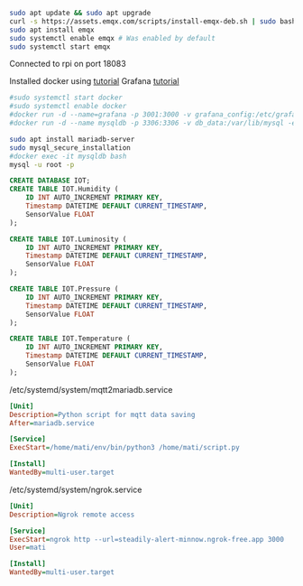 ```bash
sudo apt update && sudo apt upgrade
curl -s https://assets.emqx.com/scripts/install-emqx-deb.sh | sudo bash
sudo apt install emqx
sudo systemctl enable emqx # Was enabled by default
sudo systemctl start emqx
```

Connected to rpi on port 18083

Installed docker using [tutorial](https://docs.docker.com/engine/install/raspberry-pi-os/#install-from-a-package)
Grafana [tutorial](https://grafana.com/tutorials/install-grafana-on-raspberry-pi/)
```bash
#sudo systemctl start docker
#sudo systemctl enable docker
#docker run -d --name=grafana -p 3001:3000 -v grafana_config:/etc/grafana -v grafana_data:/var/lib/grafana -v grafana_logs:/var/log/grafana grafana/grafana
#docker run -d --name mysqldb -p 3306:3306 -v db_data:/var/lib/mysql -e MYSQL_ROOT_PASSWORD=password mysql:latest

sudo apt install mariadb-server
sudo mysql_secure_installation
#docker exec -it mysqldb bash
mysql -u root -p
```

```sql
CREATE DATABASE IOT;
CREATE TABLE IOT.Humidity (
    ID INT AUTO_INCREMENT PRIMARY KEY,
    Timestamp DATETIME DEFAULT CURRENT_TIMESTAMP,
    SensorValue FLOAT
);

CREATE TABLE IOT.Luminosity (
    ID INT AUTO_INCREMENT PRIMARY KEY,
    Timestamp DATETIME DEFAULT CURRENT_TIMESTAMP,
    SensorValue FLOAT
);

CREATE TABLE IOT.Pressure (
    ID INT AUTO_INCREMENT PRIMARY KEY,
    Timestamp DATETIME DEFAULT CURRENT_TIMESTAMP,
    SensorValue FLOAT
);

CREATE TABLE IOT.Temperature (
    ID INT AUTO_INCREMENT PRIMARY KEY,
    Timestamp DATETIME DEFAULT CURRENT_TIMESTAMP,
    SensorValue FLOAT
);
```

/etc/systemd/system/mqtt2mariadb.service
```ini
[Unit]
Description=Python script for mqtt data saving
After=mariadb.service

[Service]
ExecStart=/home/mati/env/bin/python3 /home/mati/script.py

[Install]
WantedBy=multi-user.target
```

/etc/systemd/system/ngrok.service
```ini
[Unit]
Description=Ngrok remote access

[Service]
ExecStart=ngrok http --url=steadily-alert-minnow.ngrok-free.app 3000
User=mati

[Install]
WantedBy=multi-user.target
```
